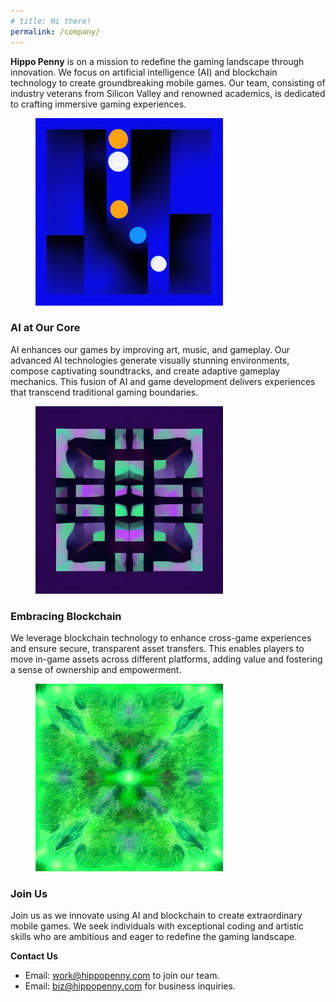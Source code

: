 ```yaml
---
# title: Hi there!
permalink: /company/
---
```



**Hippo Penny** is on a mission to redefine the gaming landscape through innovation. We focus on artificial intelligence (AI) and blockchain technology to create groundbreaking mobile games. Our team, consisting of industry veterans from Silicon Valley and renowned academics, is dedicated to crafting immersive gaming experiences.

<figure style="width: 300px" class="align-right">
  <img src="/assets/images/company/3.png" alt="Hippo Penny Team">
</figure> 

### AI at Our Core
AI enhances our games by improving art, music, and gameplay. Our advanced AI technologies generate visually stunning environments, compose captivating soundtracks, and create adaptive gameplay mechanics. This fusion of AI and game development delivers experiences that transcend traditional gaming boundaries.

<figure style="width: 300px" class="align-left">
  <img src="/assets/images/company/1.png" alt="AI in Gaming">
</figure> 

### Embracing Blockchain
We leverage blockchain technology to enhance cross-game experiences and ensure secure, transparent asset transfers. This enables players to move in-game assets across different platforms, adding value and fostering a sense of ownership and empowerment.

<figure style="width: 300px" class="align-right">
  <img src="/assets/images/company/2.png" alt="Blockchain in Gaming">
</figure> 


### Join Us
Join us as we innovate using AI and blockchain to create extraordinary mobile games. We seek individuals with exceptional coding and artistic skills who are ambitious and eager to redefine the gaming landscape.

**Contact Us**
- Email: [work@hippopenny.com](mailto:work@hippopenny.com) to join our team.
- Email: [biz@hippopenny.com](mailto:biz@hippopenny.com) for business inquiries.